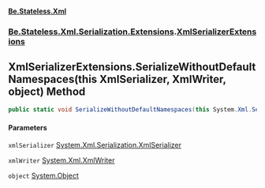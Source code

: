 #### [Be.Stateless.Xml](README.md 'README')
### [Be.Stateless.Xml.Serialization.Extensions](Be.Stateless.Xml.Serialization.Extensions.md 'Be.Stateless.Xml.Serialization.Extensions').[XmlSerializerExtensions](XmlSerializerExtensions.md 'Be.Stateless.Xml.Serialization.Extensions.XmlSerializerExtensions')

## XmlSerializerExtensions.SerializeWithoutDefaultNamespaces(this XmlSerializer, XmlWriter, object) Method

```csharp
public static void SerializeWithoutDefaultNamespaces(this System.Xml.Serialization.XmlSerializer xmlSerializer, System.Xml.XmlWriter xmlWriter, object @object);
```
#### Parameters

<a name='Be.Stateless.Xml.Serialization.Extensions.XmlSerializerExtensions.SerializeWithoutDefaultNamespaces(thisSystem.Xml.Serialization.XmlSerializer,System.Xml.XmlWriter,object).xmlSerializer'></a>

`xmlSerializer` [System.Xml.Serialization.XmlSerializer](https://docs.microsoft.com/en-us/dotnet/api/System.Xml.Serialization.XmlSerializer 'System.Xml.Serialization.XmlSerializer')

<a name='Be.Stateless.Xml.Serialization.Extensions.XmlSerializerExtensions.SerializeWithoutDefaultNamespaces(thisSystem.Xml.Serialization.XmlSerializer,System.Xml.XmlWriter,object).xmlWriter'></a>

`xmlWriter` [System.Xml.XmlWriter](https://docs.microsoft.com/en-us/dotnet/api/System.Xml.XmlWriter 'System.Xml.XmlWriter')

<a name='Be.Stateless.Xml.Serialization.Extensions.XmlSerializerExtensions.SerializeWithoutDefaultNamespaces(thisSystem.Xml.Serialization.XmlSerializer,System.Xml.XmlWriter,object).object'></a>

`object` [System.Object](https://docs.microsoft.com/en-us/dotnet/api/System.Object 'System.Object')
